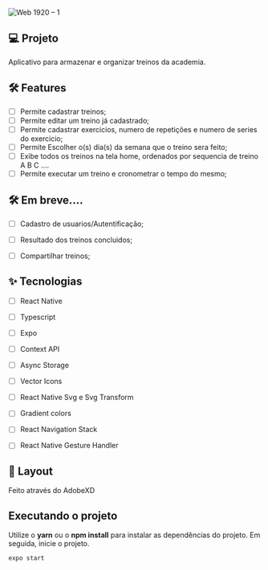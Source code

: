 ![Web 1920 – 1](https://user-images.githubusercontent.com/82906124/176933710-33995d4d-c173-4ba1-bb98-e9c04d4fc71d.png)



## 💻 Projeto
Aplicativo para armazenar e organizar treinos da academia.


## :hammer_and_wrench: Features 

-   [ ] Permite cadastrar treinos;
-   [ ] Permite editar um treino já cadastrado;
-   [ ] Permite cadastrar exercicios, numero de repetições e numero de series do exercicio;
-   [ ] Permite Escolher o(s) dia(s) da semana que o treino sera feito;
-   [ ] Exibe todos os treinos na tela home, ordenados por sequencia de treino A B C ....
-   [ ] Permite executar um treino e cronometrar o tempo do mesmo;

## :hammer_and_wrench: Em breve....

-   [ ]  Cadastro de usuarios/Autentificação;
-   [ ]  Resultado dos treinos concluidos;
-   [ ]  Compartilhar treinos;


## ✨ Tecnologias

-   [ ] React Native
-   [ ] Typescript
-   [ ] Expo
-   [ ] Context API
-   [ ] Async Storage
-   [ ] Vector Icons
-   [ ] React Native Svg e Svg Transform
-   [ ] Gradient colors
-   [ ] React Navigation Stack
-   [ ] React Native Gesture Handler



## 🔖 Layout

Feito através do AdobeXD


## Executando o projeto

Utilize o **yarn** ou o **npm install** para instalar as dependências do projeto.
Em seguida, inicie o projeto.

```cl
expo start

